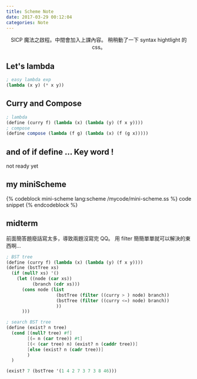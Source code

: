 ```yaml
---
title: Scheme Note
date: 2017-03-29 00:12:04
categories: Note
---
```


<center>
SICP 魔法之啟程。中間會加入上課內容。
稍稍動了一下 syntax hightlight 的 css。
</center>
<link href="/mycode/scheme-syntax-patch.css" rel="stylesheet" type="text/css">
<!-- more -->

## Let's lambda
```scheme
; easy lambda exp
(lambda (x y) (* x y))
```
## Curry and Compose
```scheme
; lambda
(define (curry f) (lambda (x) (lambda (y) (f x y))))
; compose
(define compose (lambda (f g) (lambda (x) (f (g x)))))
```
## and of if define ... Key word !
not ready yet
## my miniScheme
{% codeblock mini-scheme lang:scheme /mycode/mini-scheme.ss %}
code snippet
{% endcodeblock %}

## midterm
前面簡答題廢話寫太多，導致兩題沒寫完 QQ。
用 filter 簡簡單單就可以解決的東西啊...

```scheme
; BST tree
(define (curry f) (lambda (x) (lambda (y) (f x y))))
(define (bstTree xs)
  (if (null? xs) '()
    (let ((node (car xs))
          (branch (cdr xs)))
      (cons node (list
                   (bstTree (filter ((curry > ) node) branch))
                   (bstTree (filter ((curry <=) node) branch))
                   ))
      )))

; search BST tree
(define (exist? n tree)
  (cond [(null? tree) #f]
        [(= n (car tree)) #t]
        [(< (car tree) n) (exist? n (caddr tree))]
        [else (exist? n (cadr tree))]
        )
  )

(exist? 7 (bstTree '(1 4 2 7 3 7 3 8 46)))
```
